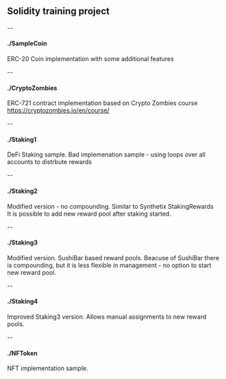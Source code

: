 ## Solidity training project
  
--
#### ./SampleCoin
ERC-20 Coin implementation with some additional features
  
--
#### ./CryptoZombies
ERC-721 contract implementation based on Crypto Zombies course  
https://cryptozombies.io/en/course/
  
--
#### ./Staking1
DeFi Staking sample. Bad implemenation sample - using loops over all accounts to distrbute rewards  
  
--
#### ./Staking2
Modified version - no compounding. Similar to Synthetix StakingRewards  
It is possible to add new reward pool after staking started.
  
--
#### ./Staking3
Modified version. SushiBar based reward pools.
Beacuse of SushiBar there is compounding, but it is less flexible in management - no option to start new reward pool.
  
--
#### ./Staking4
Improved Staking3 version.
Allows manual assignments to new reward pools.
  
--
#### ./NFToken
NFT implementation sample.
